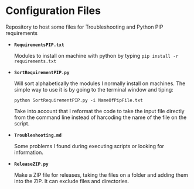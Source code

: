 # Configuration Files

Repository to host some files for Troubleshooting and Python PIP requirements

* **`RequirementsPIP.txt`**

  Modules to install on machine with python by typing `pip install -r requirements.txt`

* **`SortRequirementPIP.py`**

  Will sort alphabetically the modules I normally install on machines. The simple way to use it is by going to the terminal window and tiping:
  
  ```
  python SortRequirementPIP.py -i NameOfPipFile.txt
  ```
  
  Take into account that I reformat the code to take the input file directly from the command line instead of harcoding the name of the file on the script.

* **`Troubleshooting.md`**

  Some problems I found during executing scripts or looking for information.
  
* **`ReleaseZIP.py`**

  Make a ZIP file for releases, taking the files on a folder and adding them into the ZIP. It can exclude files and directories.
